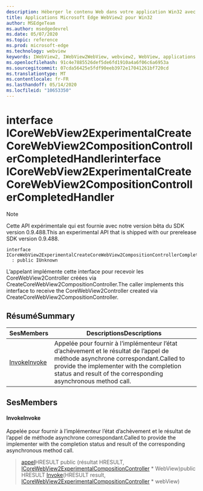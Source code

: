 ```yaml
---
description: Héberger le contenu Web dans votre application Win32 avec le contrôle Microsoft Edge WebView2
title: Applications Microsoft Edge WebView2 pour Win32
author: MSEdgeTeam
ms.author: msedgedevrel
ms.date: 05/07/2020
ms.topic: reference
ms.prod: microsoft-edge
ms.technology: webview
keywords: IWebView2, IWebView2WebView, webview2, WebView, applications Win32, Win32, Edge, ICoreWebView2, ICoreWebView2Controller, contrôle de navigateur, html Edge
ms.openlocfilehash: 91c4e7885526def5de6fd1910a4a6f06c6a6953a
ms.sourcegitcommit: 07cda56425e5fdf90eeb3972e17041261bf720cd
ms.translationtype: MT
ms.contentlocale: fr-FR
ms.lasthandoff: 05/14/2020
ms.locfileid: "10653350"
---
```

# <span data-ttu-id="44ddd-104">interface ICoreWebView2ExperimentalCreateCoreWebView2CompositionControllerCompletedHandler</span><span class="sxs-lookup"><span data-stu-id="44ddd-104">interface ICoreWebView2ExperimentalCreateCoreWebView2CompositionControllerCompletedHandler</span></span> 

> [!NOTE]
> <span data-ttu-id="44ddd-105">Cette API expérimentale qui est fournie avec notre version bêta du SDK version 0.9.488.</span><span class="sxs-lookup"><span data-stu-id="44ddd-105">This an experimental API that is shipped with our prerelease SDK version 0.9.488.</span></span>

```
interface ICoreWebView2ExperimentalCreateCoreWebView2CompositionControllerCompletedHandler
  : public IUnknown
```

<span data-ttu-id="44ddd-106">L’appelant implémente cette interface pour recevoir les CoreWebView2Controller créées via CreateCoreWebView2CompositionController.</span><span class="sxs-lookup"><span data-stu-id="44ddd-106">The caller implements this interface to receive the CoreWebView2Controller created via CreateCoreWebView2CompositionController.</span></span>

## <span data-ttu-id="44ddd-107">Résumé</span><span class="sxs-lookup"><span data-stu-id="44ddd-107">Summary</span></span>

 <span data-ttu-id="44ddd-108">Ses</span><span class="sxs-lookup"><span data-stu-id="44ddd-108">Members</span></span>                        | <span data-ttu-id="44ddd-109">Descriptions</span><span class="sxs-lookup"><span data-stu-id="44ddd-109">Descriptions</span></span>
--------------------------------|---------------------------------------------
[<span data-ttu-id="44ddd-110">Invoke</span><span class="sxs-lookup"><span data-stu-id="44ddd-110">Invoke</span></span>](#invoke) | <span data-ttu-id="44ddd-111">Appelée pour fournir à l’implémenteur l’état d’achèvement et le résultat de l’appel de méthode asynchrone correspondant.</span><span class="sxs-lookup"><span data-stu-id="44ddd-111">Called to provide the implementer with the completion status and result of the corresponding asynchronous method call.</span></span>

## <span data-ttu-id="44ddd-112">Ses</span><span class="sxs-lookup"><span data-stu-id="44ddd-112">Members</span></span>

#### <span data-ttu-id="44ddd-113">Invoke</span><span class="sxs-lookup"><span data-stu-id="44ddd-113">Invoke</span></span> 

<span data-ttu-id="44ddd-114">Appelée pour fournir à l’implémenteur l’état d’achèvement et le résultat de l’appel de méthode asynchrone correspondant.</span><span class="sxs-lookup"><span data-stu-id="44ddd-114">Called to provide the implementer with the completion status and result of the corresponding asynchronous method call.</span></span>

> <span data-ttu-id="44ddd-115">[appel](#invoke)HRESULT public (résultat HRESULT, [ICoreWebView2ExperimentalCompositionController](icorewebview2experimentalcompositioncontroller.md) \* WebView)</span><span class="sxs-lookup"><span data-stu-id="44ddd-115">public HRESULT [Invoke](#invoke)(HRESULT result, [ICoreWebView2ExperimentalCompositionController](icorewebview2experimentalcompositioncontroller.md) \* webView)</span></span>

